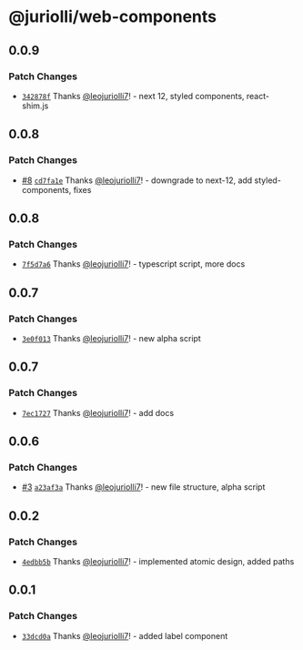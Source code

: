 # @juriolli/web-components

## 0.0.9

### Patch Changes

- [`342878f`](https://github.com/leojuriolli7/web-components/commit/342878fa611af431db2bb96fdd4c489df04a8018) Thanks [@leojuriolli7](https://github.com/leojuriolli7)! - next 12, styled components, react-shim.js

## 0.0.8

### Patch Changes

- [#8](https://github.com/leojuriolli7/web-components/pull/8) [`cd7fa1e`](https://github.com/leojuriolli7/web-components/commit/cd7fa1e6c823737b72baffc02c3819bb111ea7d5) Thanks [@leojuriolli7](https://github.com/leojuriolli7)! - downgrade to next-12, add styled-components, fixes

## 0.0.8

### Patch Changes

- [`7f5d7a6`](https://github.com/leojuriolli7/web-components/commit/7f5d7a6da466bc7c6fcfaa81a7c56f1e190ef75a) Thanks [@leojuriolli7](https://github.com/leojuriolli7)! - typescript script, more docs

## 0.0.7

### Patch Changes

- [`3e0f013`](https://github.com/leojuriolli7/web-components/commit/3e0f01339567c9f88250ae9eaac6d4e58a081d04) Thanks [@leojuriolli7](https://github.com/leojuriolli7)! - new alpha script

## 0.0.7

### Patch Changes

- [`7ec1727`](https://github.com/leojuriolli7/web-components/commit/7ec172773ae492b69a1f4afac48a5fab93828f58) Thanks [@leojuriolli7](https://github.com/leojuriolli7)! - add docs

## 0.0.6

### Patch Changes

- [#3](https://github.com/leojuriolli7/web-components/pull/3) [`a23af3a`](https://github.com/leojuriolli7/web-components/commit/a23af3a80ac1350067fedb564c385726947d5495) Thanks [@leojuriolli7](https://github.com/leojuriolli7)! - new file structure, alpha script

## 0.0.2

### Patch Changes

- [`4edbb5b`](https://github.com/leojuriolli7/web-components/commit/4edbb5b1460692e0023dae8a05549fa4e0c1fb01) Thanks [@leojuriolli7](https://github.com/leojuriolli7)! - implemented atomic design, added paths

## 0.0.1

### Patch Changes

- [`33dcd0a`](https://github.com/leojuriolli7/t3-acme-lib/commit/33dcd0ad7933faa46d9eace34ca51e31acb77428) Thanks [@leojuriolli7](https://github.com/leojuriolli7)! - added label component
